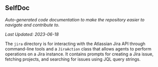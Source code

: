 <!--- START SELFDOC --->
## SelfDoc
_Auto-generated code documentation to make the repository easier to navigate and contribute to._

_Last Updated: 2023-06-18_

The `jira` directory is for interacting with the Atlassian Jira API through command-line tools and a `JiraAction` class that allows agents to perform operations on a Jira instance. It contains prompts for creating a Jira issue, fetching projects, and searching for issues using JQL query strings.

<!--- END SELFDOC --->
